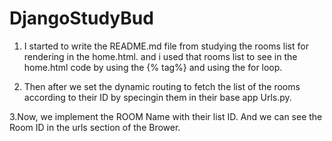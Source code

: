 # DjangoStudyBud

1. I started to write the README.md file from studying the rooms list for rendering in the home.html. and i used that rooms list to see in the home.html code by using the {% tag%} and using the for loop.

2. Then after we set the dynamic routing to fetch the list of the rooms according to their ID by specingin them in their base app Urls.py.

3.Now, we implement the ROOM Name with their list ID. And we can see the Room ID in the urls section of the Brower.
